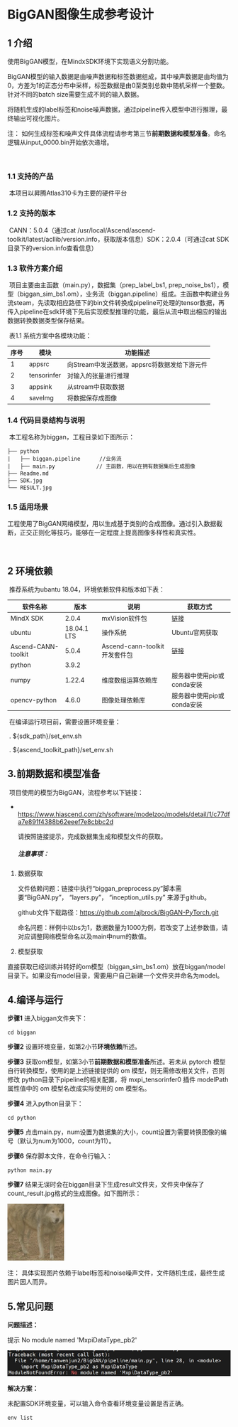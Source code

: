 # BigGAN图像生成参考设计

## 1 介绍

   使用BigGAN模型，在MindxSDK环境下实现语义分割功能。

​   BigGAN模型的输入数据是由噪声数据和标签数据组成，其中噪声数据是由均值为0，方差为1的正态分布中采样，标签数据是由0至类别总数中随机采样一个整数。针对不同的batch size需要生成不同的输入数据。   

​   将随机生成的label标签和noise噪声数据，通过pipeline传入模型中进行推理，最终输出可视化图片。

注： 如何生成标签和噪声文件具体流程请参考第三节**前期数据和模型准备**。命名逻辑从input_0000.bin开始依次递增。

​  


### 1.1 支持的产品

​     本项目以昇腾Atlas310卡为主要的硬件平台

### 1.2 支持的版本

​     CANN：5.0.4（通过cat /usr/local/Ascend/ascend-toolkit/latest/acllib/version.info，获取版本信息）
​     SDK：2.0.4（可通过cat SDK目录下的version.info查看信息）


### 1.3 软件方案介绍

​        项目主要由主函数（main.py），数据集（prep_label_bs1, prep_noise_bs1），模型（biggan_sim_bs1.om），业务流（biggan.pipeline）组成。
​       主函数中构建业务流steam，先读取相应路径下的bin文件转换成pipeline可处理的tensor数据，再传入pipeline在sdk环境下先后实现模型推理的功能，最后从流中取出相应的输出数据转换数据类型保存结果。

​     表1.1 系统方案中各模块功能：

| 序号 | 模块        | 功能描述                                     |
| ---- | ----------- | -------------------------------------------- |
| 1    | appsrc      | 向Stream中发送数据，appsrc将数据发给下游元件 |
| 2    | tensorinfer | 对输入的张量进行推理                         |
| 3    | appsink     | 从stream中获取数据                           |
| 4    | saveImg     | 将数据保存成图像                             |


### 1.4 代码目录结构与说明

​     本工程名称为biggan，工程目录如下图所示：     

```
├── python  
|   ├── biggan.pipeline      //业务流
|   ├── main.py             // 主函数，用以在拥有数据集后生成图像
├── Readme.md    
├── SDK.jpg                 
└── RESULT.jpg
```

### 1.5 适用场景

​     工程使用了BigGAN网络模型，用以生成基于类别的合成图像。通过引入数据截断，正交正则化等技巧，能够在一定程度上提高图像多样性和真实性。

​            

## 2 环境依赖


​     推荐系统为ubantu 18.04，环境依赖软件和版本如下表：

| 软件名称            | 版本        | 说明                          | 获取方式                                                     |
| ------------------- | ----------- | ----------------------------- | ------------------------------------------------------------ |
| MindX SDK           | 2.0.4       | mxVision软件包                | [链接](https://gitee.com/link?target=https%3A%2F%2Fwww.hiascend.com%2Fsoftware%2FMindx-sdk) |
| ubuntu              | 18.04.1 LTS | 操作系统                      | Ubuntu官网获取                                               |
| Ascend-CANN-toolkit | 5.0.4       | Ascend-cann-toolkit开发套件包 | [链接](https://gitee.com/link?target=https%3A%2F%2Fwww.hiascend.com%2Fsoftware%2Fcann%2Fcommercial) |
| python              | 3.9.2       |                               |                                                              |
| numpy               | 1.22.4      | 维度数组运算依赖库            | 服务器中使用pip或conda安装                                   |
| opencv-python       | 4.6.0       | 图像处理依赖库                | 服务器中使用pip或conda安装                                   |



​     在编译运行项目前，需要设置环境变量：

​     . ${sdk_path}/set_env.sh

​     . ${ascend_toolkit_path}/set_env.sh

## 3.前期数据和模型准备

​     项目使用的模型为BigGAN，流程参考以下链接：

- ​     https://www.hiascend.com/zh/software/modelzoo/models/detail/1/c77dfa7e891f4388b62eeef7e8cbbc2d  

  请按照链接提示，完成数据集生成和模型文件的获取。

  

  ##### 注意事项：

1. 数据获取

   文件依赖问题：链接中执行“biggan_preprocess.py”脚本需要“BigGAN.py”， “layers.py”， “inception_utils.py” 来源于github。

   github文件下载路径：https://github.com/ajbrock/BigGAN-PyTorch.git 

   
   命名问题：样例中以bs为1，数据数量为1000为例，若改变了上述参数值，请对应调整网络模型命名以及main中num的数值。

2. 模型获取

​   直接获取已经训练并转好的om模型（biggan_sim_bs1.om）放在biggan/model目录下。如果没有model目录，需要用户自己新建一个文件夹并命名为model。

## 4.编译与运行



**步骤1** 进入biggan文件夹下：

```
cd biggan
```

**步骤2**  设置环境变量，如第2小节**环境依赖**所述。

**步骤3**   获取om模型，如第3小节**前期数据和模型准备**所述。若未从 pytorch 模型自行转换模型，使用的是上述链接提供的  om 模型，则无需修改相关文件，否则修改 python目录下pipeline的相关配置，将 mxpi_tensorinfer0 插件 modelPath 属性值中的 om 模型名改成实际使用的 om 模型名。

**步骤4**  进入python目录下：

```
cd python
```

**步骤5**  点击main.py，num设置为数据集的大小，count设置为需要转换图像的编号（默认为num为1000，count为11）。

**步骤6**  保存脚本文件，在命令行输入：

```
python main.py
```

**步骤7**   结果无误时会在biggan目录下生成result文件夹，文件夹中保存了count_result.jpg格式的生成图像。如下图所示：



![3](RESULT.jpg)

注： 具体实现图片依赖于label标签和noise噪声文件，文件随机生成，最终生成图片因人而异。

## 5.常见问题

**问题描述：**

提示 No module named 'MxpiDataType_pb2'

![1](SDK.jpg)

**解决方案：**

未配置SDK环境变量，可以输入命令查看环境变量设置是否正确。

```
env list
```



